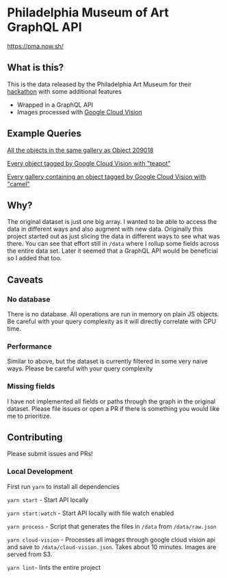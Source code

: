 # Philadelphia Museum of Art GraphQL API

https://pma.now.sh/

## What is this?

This is the data released by the Philadelphia Art Museum for their [hackathon](https://github.com/philamuseum/hackathon) with some additional features
- Wrapped in a GraphQL API
- Images processed with [Google Cloud Vision](https://cloud.google.com/vision/)

## Example Queries

[All the objects in the same gallery as Object 209018](https://pma.now.sh/?query=%7B%0A%20%20object(id%3A%20209018)%20%7B%0A%20%20%20%20id%0A%20%20%20%20gallery%20%7B%0A%20%20%20%20%20%20number%0A%20%20%20%20%20%20objects%20%7B%0A%20%20%20%20%20%20%20%20id%0A%20%20%20%20%20%20%7D%0A%20%20%20%20%7D%0A%20%20%7D%0A%7D%0A)

[Every object tagged by Google Cloud Vision with "teapot"](https://pma.now.sh/?query=%7B%0A%20%20tag(description%3A%20%22teapot%22)%20%7B%0A%20%20%20%20objects%20%7B%0A%20%20%20%20%20%20id%0A%20%20%20%20%7D%0A%20%20%7D%0A%7D%0A)

[Every gallery containing an object tagged by Google Cloud Vision with "camel"](https://pma.now.sh/?query=%7B%0A%20%20tag(description%3A%20%22camel%22)%20%7B%0A%20%20%20%20objects%20%7B%0A%20%20%20%20%20%20titles%0A%20%20%20%20%20%20gallery%20%7B%0A%20%20%20%20%20%20%20%20number%0A%20%20%20%20%20%20%7D%0A%20%20%20%20%7D%0A%20%20%7D%0A%7D%0A)

## Why?

The original dataset is just one big array. I wanted to be able to access the data in different ways and also augment with new data. Originally this project started out as just slicing the data in different ways to see what was there. You can see that effort still in `/data` where I rollup some fields across the entire data set. Later it seemed that a GraphQL API would be beneficial so I added that too.

## Caveats

### No database

There is no database. All operations are run in memory on plain JS objects. Be careful with your query complexity as it will directly correlate with CPU time.

### Performance

Similar to above, but the dataset is currently filtered in some very naive ways. Please be careful with your query complexity

### Missing fields

I have not implemented all fields or paths through the graph in the original dataset. Please file issues or open a PR if there is something you would like me to prioritize.

## Contributing

Please submit issues and PRs!

### Local Development

First run `yarn` to install all dependencies

`yarn start` - Start API locally

`yarn start:watch` - Start API locally with file watch enabled

`yarn process` - Script that generates the files in `/data` from `/data/raw.json`

`yarn cloud-vision` - Processes all images through google cloud vision api and save to `/data/cloud-vision.json`. Takes about 10 minutes. Images are served from S3.

`yarn lint`- lints the entire project
